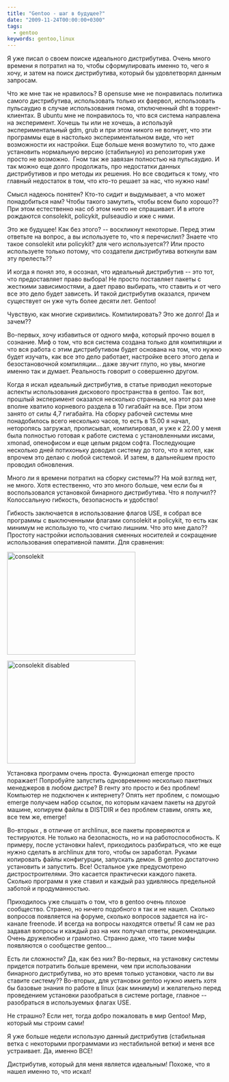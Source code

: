 ```yaml
---
title: "Gentoo - шаг в будущее?"
date: "2009-11-24T00:00:00+0300"
tags:
  - gentoo
keywords: gentoo,linux
---
```

Я уже писал о своем поиске идеального дистрибутива. Очень много времени я потратил на то, чтобы сформулировать именно то, чего я хочу, и затем на поиск дистрибутива, который бы удовлетворял данным запросам.

Что же мне так не нравилось? В opensuse мне не понравилась политика самого дистрибутива, использовать только их фаервол, использовать пульсаудио в случае использования гнома, отключенный dht в торрент-клиентах. В ubuntu мне не понравилось то, что вся система направлена на эксперимент. Хочешь ты или не хочешь, а используй экспериментальный gdm, grub и при этом никого не волнует, что эти программы еще в настолько экспериментальном виде, что нет возможности их настройки. Еще больше меня возмутило то, что даже установить нормальную версию (стабильную) из репозитория уже просто не возможно.  Гном так же завязан полностью на пульсаудио. И так можно еще долго продолжать, про недостатки данных дистрибутивов и про методы их решения. Но все сводиться к тому, что главный недостаток в том, что кто-то решает за нас, что нужно нам!

Смысл надеюсь понятен? Кто-то сидит и выдумывает, а что может понадобиться нам? Чтобы такого замутить, чтобы всем было хорошо?? При этом естественно нас об этом никто не спрашивает. И в итоге рождаются consolekit, policykit, pulseaudio и иже с ними.

Это же будущее! Как без этого? -- воскликнут некоторые. Перед этим ответьте на вопрос, а вы используете то, что я перечислил? Знаете что такое consolekit или policykit? для чего используется?? Или просто используете только потому, что создатели дистрибутива воткнули вам эту прелесть??

И когда я понял это, я осознал, что идеальный дистрибутив -- это тот, что предоставляет право выбора! Не просто поставляет пакеты с жесткими зависимостями, а дает право выбирать, что ставить и от чего все это дело будет зависеть. И такой дистрибутив оказался, причем существует он уже чуть более десяти лет. Gentoo!

Чувствую, как многие скривились. Компилировать? Это же долго! Да и зачем??

Во-первых, хочу избавиться от одного мифа, который прочно вошел в сознание. Миф о том, что вся система создана только для компиляции и что вся работа с этим дистрибутивом будет основана на том, что нужно будет изучать, как все это дело работает, настройке всего этого дела и безостановочной компиляции... даже звучит глупо, но увы, многие именно так и думает. Реальность говорит о совершенно другом.

Когда я искал идеальный дистрибутив, в статье приводил некоторые аспекты использования дискового пространства в gentoo. Так вот, прошлый эксперимент оказался несколько странным, на этот раз мне вполне хватило корневого раздела в 10 гигабайт на все. При этом занято от силы 4,7 гигабайта. На сборку рабочей системы мне понадобилось всего несколько часов, то есть в 15.00 я начал, неторопясь загружал, прописывал, компилировал, и уже к 22.00 у меня была полностью готовая к работе система с установленными иксами, xmonad, опенофисом и еще целым рядом софта. Последующие несколько дней потихоньку доводил систему до того, что я хотел, как впрочем это делаю с любой системой. И затем, в дальнейшем просто проводил обновления.

Много ли я времени потратил на сборку системы?? На мой взгляд нет, не много. Хотя естественно, что это много больше, чем если бы я воспользовался установкой бинарного дистрибутива. Что я получил?? Колоссальную гибкость, безопасность и удобство!

Гибкость заключается в использование флагов USE, я собрал все программы с выключенными флагами consolekit и policykit, то есть как минимум не использую то, что считаю лишним. Что это мне дало?? Простоту настройки использования сменных носителей и сокращение использования оперативной памяти. Для сравнения:

<a href="https://static.juev.org/2009/11/consolekit.png"><img class="aligncenter size-medium wp-image-641" title="consolekit" src="https://static.juev.org/2009/11/consolekit-300x240.png" alt="consolekit" width="300" height="240" /></a>

<a href="https://static.juev.org/2009/11/no_consolekit.png"><img class="aligncenter size-medium wp-image-642" title="no_consolekit" src="https://static.juev.org/2009/11/no_consolekit-300x240.png" alt="consolekit disabled" width="300" height="240" /></a>

Установка программ очень проста. Функционал emerge просто поражает! Попробуйте запустить одновременно несколько пакетных менеджеров в любом дистре? В генту это просто и без проблем! Компьютер не подключен к интернету? Опять нет проблем, с помощью emerge получаем набор ссылок, по которым качаем пакеты на другой машине, копируем файлы в DISTDIR и без проблем ставим, опять же, все тем же, emerge!

Во-вторых , в отличие от archlinux, все пакеты проверяются и тестируются. Не только на безопасность, но и на работоспособность. К примеру, после установки halevt, приходилось разбираться, что же еще нужно сделать в archlinux для того, чтобы он заработал. Руками копировать файлы конфигурции, запускать демон. В gentoo достаточно установить и запустить. Все! Остальное уже предусмотрено дистростроителями. Это касается практически каждого пакета. Сколько программ я уже ставил и каждый раз удивляюсь предельной заботой и продуманностью.

Приходилось уже слышать о том, что в gentoo очень плохое сообщество. Странно, но ничего подобного я так и не нашел. Сколько вопросов появляется на форуме, сколько вопросов задается на irc-канале freenode. И всегда на вопросы находятся ответы! Я сам не раз задавал вопросы и каждый раз на них получал ответы, рекомендации. Очень дружелюбно и грамотно. Странно даже, что такие мифы появляются о сообществе gentoo...

Есть ли сложности? Да, как без них? Во-первых, на установку системы придется потратить больше времени, чем при использовании бинарного дистрибутива, но это время только установки, часто ли вы ставите систему?? Во-вторых, для установки gentoo нужно иметь хотя бы базовые знания по работе в linux (как минимум) и желательно перед проведением установки разобраться в системе portage, главное -- разобраться в используемых флагах USE.

Не страшно? Если нет, тогда добро пожаловать в мир Gentoo! Мир, который мы строим сами!

Я уже больше недели использую данный дистрибутив (стабильная ветка с некоторыми программами из нестабильной ветки) и меня все устраивает. Да, именно ВСЕ!

Дистрибутив, который для меня является идеальным! Похоже, что я нашел именно то, что искал!
